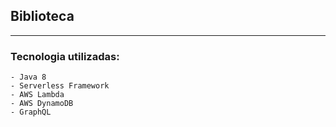 ## Biblioteca

---
### Tecnologia utilizadas:
    - Java 8
    - Serverless Framework
    - AWS Lambda
    - AWS DynamoDB
    - GraphQL